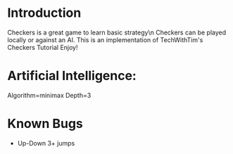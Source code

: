 # Introduction
Checkers is a great game to learn basic strategy\n
Checkers can be played locally or against an AI.
This is an implementation of TechWithTim's Checkers Tutorial
Enjoy!

# Artificial Intelligence:
Algorithm=minimax
Depth=3

# Known Bugs
- Up-Down 3+ jumps
